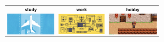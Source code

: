 
<table>
    <tr>
        <th style="text-align: center;">study</th>
        <th style="text-align: center;">work</th>
        <th style="text-align: center;">hobby</th>
    </tr>
    <tr>
        <td><img src="assets/aerospace.gif" width="352"/></td>
        <td><img src="assets/sw_dev.gif" width="352"/></td>
        <td><img src="assets/game_dev.gif" width="352"/></td>
    </tr>
</table>

